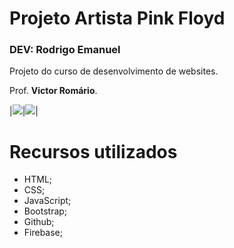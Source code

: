# Projeto Artista Pink Floyd
### **DEV: Rodrigo Emanuel**
Projeto do curso de desenvolvimento de websites.

Prof. **Victor Romário**. 

|![](http://lrodrigo.sgs.lncc.br/wp/wp-content/uploads/2014/10/html-css-js-branco-01-128.png)|![](https://firebase.google.com/downloads/brand-guidelines/PNG/logo-logomark.png?hl=pt-BR)|
# Recursos utilizados 
* HTML; 
* CSS;
* JavaScript; 
* Bootstrap; 
* Github; 
* Firebase; 
